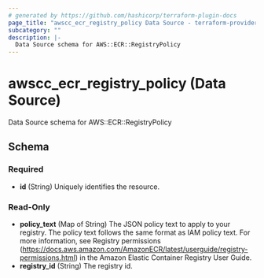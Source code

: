 ```yaml
---
# generated by https://github.com/hashicorp/terraform-plugin-docs
page_title: "awscc_ecr_registry_policy Data Source - terraform-provider-awscc"
subcategory: ""
description: |-
  Data Source schema for AWS::ECR::RegistryPolicy
---
```


# awscc_ecr_registry_policy (Data Source)

Data Source schema for AWS::ECR::RegistryPolicy



<!-- schema generated by tfplugindocs -->
## Schema

### Required

- **id** (String) Uniquely identifies the resource.

### Read-Only

- **policy_text** (Map of String) The JSON policy text to apply to your registry. The policy text follows the same format as IAM policy text. For more information, see Registry permissions (https://docs.aws.amazon.com/AmazonECR/latest/userguide/registry-permissions.html) in the Amazon Elastic Container Registry User Guide.
- **registry_id** (String) The registry id.


